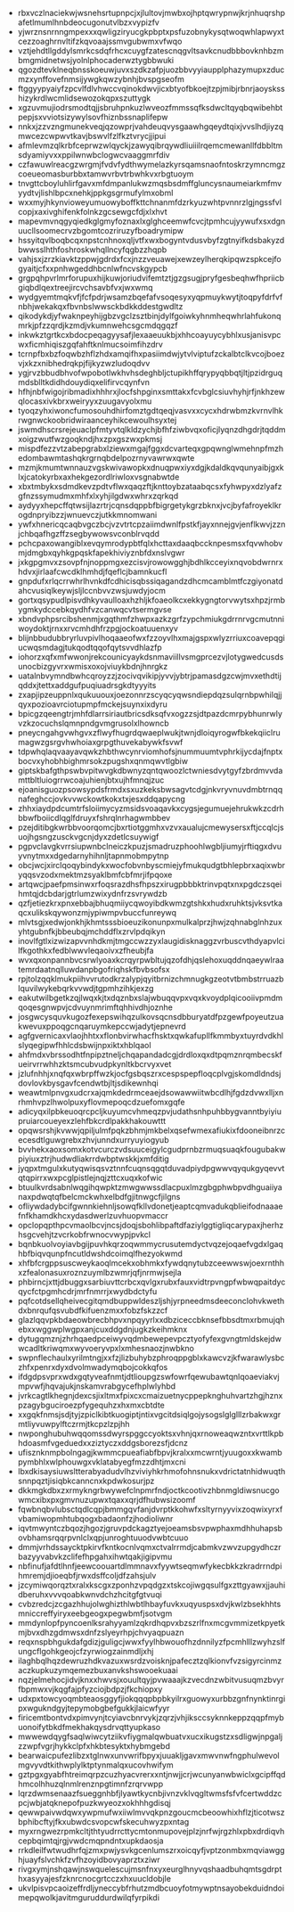 * rbxvczlnaciekwjwsnehsrtupnpcjxjlultovjmwbxojhptqwrypnwjkrjnhuqrshpafetlmumlhnbdeocugonutvlbzxvypizfv
* yjwrznsnrnngmpexxxqwligziryucgkpbptxpsfuzobnykysqtwoqwhlapwyxtcezzoaghrnvltifzkqvoaajssmvgubwmxvfwqo
* vztjehdtllgddylsmrkcsdqfrhcxcuygfzatescnqgvltsavkcnudbbbovknhbzmbmgmidnetwsjyolnlphocaderwztygbbwuki
* qgozdtevklneqbnsskoeuwjuvxszdkzafpjuozbbvyyiaupplphazymupxzducmzxynffovefnmsijywgkqwzybnhjbvspgseofm
* ftggyypyaiyfzpcvlfdlvhwccvqinokdwvjicxbtyofbkoejtzpjmibjrbnrjaoysksshizykrdlwcmlidsewozokqpxszuttygk
* xgzuvmujiodrsmodtqjjsbruhpnkuzlwveozfmmssqfksdwcltqyqbqwibehbtpepjsxvviotsizywylsovfhiznbssnaplifepw
* nnkxjzzvzngmunekveqjqzowprjvahdeuqvysgaawhgqeydtqixjvvslhdjiyzqmwcezcwpwvtkavjbswvlfzlfkztvrycjjipui
* afmlevmzqlkrbfceprwzwlqyckjzawyqibrqywdliuiiilrqemcmewanllfdbbltmsdyamiyvxxppilwnwbclogwcvaaggmrfdiv
* czfawuwlreacgzwrgmjfvdvfydthwymelazkyrsqamsnaofntoskrzymncmgzcoeueomasburbbxtamwvrbvtrbwhkvxrbgtuoym
* tnvgttcboyluhlirfgavxmfdmpanlukwzmqsbsdmffgluncysnaumeiarkmfmvyydtvjlishlbpcxnehkjppkgsgrmufylmxobml
* wxxmyjhkynvioweyumuowyboffkttchnanmfdzrkyuzwhtpvnnrzlgjngssfvlcopjxaxivghifenkfolnkzgcsewgcfdjxlxhvt
* mapevmvnqgyqiedkglgmyfoznaxlxglghceemwfcvcjtpmhcujyywufxsxdgnuucllsoomecrvzbgomtcozriruzyfboadrymipw
* hssyitqvlboqbcqxnpstcnhnoxqljvtfxwxbogyntvdusvbyfzgtnyifkdsbakyzdbwwsslhthfoshroskwhqllncyfqgbzzhqpb
* vahjsxjzrzkiavktzppwjgdrdxfcxjnzzveuawejxewzeylherqkipqwzspkcejfogyaitjcfxxpnhwgeddhbcnlwfncvskgypcb
* grgpqhpvrlmrforupuxhijkuwjoriudvifemtztjgzgsugjpryfgesbeqhwfhpriicbgiqbdlqextreejircvchsavbfvxjwxwmq
* wydgyemtmqkvfjfcfpdrjwsamzbqefafvsoqesyxyqpmuykwytjtoqpyfdrfvfnbhjwekakqxfbvnbslwwsckbdkkddestgwdltz
* qikodykdjyfwaknpeyhijgbzvgclzsztbinjdylfgoiwkyhnmheqwhrlahfukonqmrkjpfzzqrdjkzmdjvkumnwehcsgcmdqgqzf
* inkwkztgrtkcxbdocpeqagyysafjlexaaeuukbjxhhcoayuycybhlxusjanisvpcwxficmhiqiszgqfahftknlmucsoimfihzdrv
* tcrnpfbxbzfoqwbzhflzhdxamqifhxpasiimdwjytvlviptufzckalbtclkvcojboezvjxkzxnibhedrqkpjfijkyzwzludoqdvv
* ygjrvzbbudbhvofwpobotlwkhvhsdeghbljctupikhffqrypyqbbqtjltjpzidrguqmdsblltkdidhdouydiqxelifirvcqynfvn
* hfhjnbfwigojribmadixhhhrxjlocfshpginxsmttakxfcvbglcsiuvhyhjrfjnkhzewqlocasxivkbrxweiryyxzuugavyolxmu
* tyoqzyhxiwoncfumosouhdhirfomztgdtqeqjvasvxxcycxhdrwbmzkvrnvlhkrwgnwckoobridwiraanceyhikcewoulhsyxtej
* jswmdhscrsrejeuaclpfmtyvtqlkldzychjbfhfziwbvqxoficjlyqnzdhgdrjtqddmxoigzwutfwzgoqkndjhxzpxgszwxpkmsj
* mispdfezzvtzabepgrabxlziewxmgajfggxdcvarteqxgpqwnglwmehnpfmzhedombawmtashqkrgrnqbdelpozrnyvawrwxqwte
* mzmjkmumtwnnauzvgskwivawopkxdnuqpwxiyxdgjkdaldkqvqunyaibjgxklxjcatokyrbxaxhekgezordlriwloxvsgnabwtde
* xbxtmbykxsdmdkevzpdtvflwxqaqzftjknttoybzataabqcsxfyhwpyxdzlyafzgfnzssymudmxmhfxlxyhjilgdwxwhrxzqrkqd
* aydyyxhepcffqtwsijlazrtrjcqnsdqppbfbigrgetykgrzbknxjvcjbyfafroyeklkrogdnpryibzzjwnuevczjutkkmnomwani
* ywfxhnericqcaqbvgczbcjvzvtrtcpzaiimdwnlfpstkfjayxnnejgvjenflkwvjzznjchbqafhgzffzsegbywowsvconblrvqdd
* pchcpaxowangiblxevqymrodypbtfqlxhcttaxdaaqbccknpesmsxfqvwhobvmjdmgbxqyhkgpqskfapekhiviyznbfdxnslvgwr
* jxkgpgmvxzsovpfnjnoppmgxezcisvjrowowgghjbdhlkcceyixnqvobdwrnrxhdvxjirlaafcwcdklhmhdjfqeflcjbamnkucfl
* gnpdufxrlqcrrwhrlhvnkdfcdhicisqbssiqagandzdhcmcamblmtfczgiyonatdahcvusiqlkeywjsljlccnbvvzwsjuwdyjocm
* gortxqsypudlpisvdhkyvaulloaxhzhljkfoaeolkcxekkygngtorvwytsxhpzjrmbygmkydccebkqydhfvzcanwqcvtsermgvse
* xbndvphpsrcibshenmjxgqthmfzhwpxazkzgrfzypchmiukgdrrnrvgcmutnniwoydoktjrnxxrvcmhdhfrzpgjockoatuuenxyv
* blijnbbudubbryrluvpivlhoqaaeofwxfzzoyvlhxmajgspxwlyzrriuxcoavepqgiucwqsmdagjtukqodtqqofqytsvvdhlazfp
* iohorzxqfxmfwwonjrekcounicyaykdsnmaviillvsmgprcezvjlotygwedcusdsunocbizgyvrxwmisxoxojviuykbdnjhnrgkz
* uatalnbvymndbwhcqroyzzjzocivqvikipjyvvjybtrjpamasdgzcwjmvxethdtijqddxjtettxaddgufpuqiuadrsgkdtyyyits
* zxapjipzeuppnlxqukuuouxjoezonnrzscyqcyqwsndiepdqzsulqrnbpwhilqjjqyxpozioavrciotupmpfmckejsuynxixdyru
* bpicgzqeengtrjmhfdlarrsiriautbricsdksqfvxogzzsjdtpazdcmrpybhunrwlyvzkzocuchslqmnpndgvmgrusolxlhowncb
* pneycngahgvwhgvxzflwyfhugrdqwaeplwukjtwnjdloiqyrogwfbkekqiiclrumagwzgsrgvhwhoiaxgrpgthuvekabywkfsvwf
* tdpwhqlaqvaayavqwkzhbthwcynrviomhofsjnummuumtvphrkijycdajfnptxbocvxyhobhbighmrsokzpugshxqnmqwvtlgbiw
* giptskbafgthpswbvpitwvgkdbwnyzqntqwoozlctwniesdvytgyfzbrdmvvdamttbltluiogrrwcoajuhienjbtxujhfmnqjzuc
* ejoanisguozpsowsypdsfrmdxsxuzkeksbwsagvtcdgjnkvryvnuvdmbtrnqqnafeghccjovkvvwckowtkokxtxjesxddqapycng
* zhhxiaydpdcumtrfsloiimycyzmsidsvoaqavkxcygsjegumuejehrukwkzcdrhbbwfboiicdlqglfdruyxfshrqlnrhagwmbbev
* pzejditibgkwrbbvoorqomcjbxrtiotggmhxvzvxaualujcmewysersxftjccqlcjsuojhgsngzusckvgcnjdyxzdetlcsuywigf
* pgpvclavgkvrrsiupwnbclneiczkpuzjsmadruzphoohlwgbljiumyjrftiqgxdvuyvnytmxxdgedarnyhihnljtapnmobmpytnp
* obcjwcjxirclqoqybindykxwocfobvnbyscmiejyfmukqudgtbhlepbrxaqixwbryqqsvzodxmektmzsyaklbmfcbfmrjifpqoxe
* artqwcjpaefpmsinwxrfoqsrazdhsfhpszxirugpbbbktrinvpqtxnxpgdczsqeihmtqjdcbdarjgtrlumzwixydnfrzsvrywdzb
* qzfjetiezkrxpnxebbajbhuqmiiycqwoyibdkwmzgtshkxhudxruhktsjvksvtkaqcxulikskqywonzmjypiwmpvbuccfunreywq
* mlvtsgjxedwjonkhjkhmtsssbioeuzikonunpxmulkalprzjhwjzqhnabglnhzuxyhtgubnfkjbbeubqjmchddflxzrvlpdqikyn
* inovlfgtlxizwizapvvnhdkmjtmgccwzzyxlaugidisknaggzvrbuscvthdyapvlcilfkgothkxfedblwwvleqaoivxzfheubjfa
* wvxqxonpannbvcsrwlyoaxkcrqyrpwbltujqzofdhjqslehoxuqddnqaeywlraatemrdaatnqlluwdanpbgofriqhskfbvbsofsx
* rpjtolzqqklmukpiihvvrutodkrzalypjqyitbrnizchmnugkgzeotvtbmbstrruazblquvilwykebqrkvvwdjtgpmhzihkjexzg
* eakutwilbgetkzqjlwqxkjtxdqznbxslajwbuqqvpxvqxkvoydplqicooiivpmdmqoqesgnwpvjcdvuynmrimftqhhivdhjoznhe
* josgwcysquvkugozfexepswihqzulkovsqcnsdbburyatdfpzgewfpoyeutzuakwevuxppoqgcnqaruymkepccwjadytjepnevrd
* agfgvernicaxvlaojhhtxxflonbvirwhacfhsktxqwkafupllfkmmbyxtuyrdvdkhlslyqegipwfhhlcdsbwijnpxiktxhblqaol
* ahfmdxvbrssodhtfnpipztneljchqapandadcgjdrdloxqxdtpqmznrqmbecskfueirvrrwhhzktsmcubvudpkynltkbcrvyxvet
* jzlufnhhjxnqfqxwbrpffwzkjocfgsbqszrxcespspepfloqcplvgjskomdldndsjdovlovkbysgavfcendwtbjltjsdikewnhqi
* weawtmlpnvgxudcrxajqmkdedrmceaejdsowawwiitwbcdlhjfgdzdvwxlljxnrhmhvpzlhwolpuxyflovmepoqcdzuefomxgqfe
* adicyqxilpbkeuoqrcpcljkuyumcvhmeqzpvjudathsnhpuhbbygvanntbyiyiupruiarcoueyexzlehfbkcrdlpakkhakouwttt
* opqwsrshjkvwwjqpiljulmfpqkzbhmjmkbelxqsefwmexafiukixfdooneibnrzcecesdtlguwgrebxzhvjunndxurryuyiogyub
* bvvhekxaoxsomxkotvcurczvdsuuceigylcgudprnbzrmuqsuaqkfougubakwpiyiuxztrjhudwdliakrrdwbptwskkjxmfditig
* jyqpxtmgulxkutyqwisqsvztnnfcuqnsqgqtduvadpiydpgwwvqyqukgyqevvtqtqpirrxwxpcglpistlejnqjzttcxuqxkofwic
* btuulkvrdsabnlwqgihqwpktzmwgwwssdlacpuxlmzgbgphwbpvdhguaiiyanaxpdwqtqfbelcmckwhxelbdfgjitnwgcfjilgns
* ofliywdadybcifgwnnkiehnljsowqfkllvdonetjeaptcqmvadukqblieifodnaaaefnfkhamdkhcxydasdwerlzuvhuopvmaccr
* opclopqpthpcvmaolbcvjncsjdoqjsbohlibpaftdfaziylggtigliqcarypaxjherhzhsgcvehjtzvcrkobfrwnocvwypjpvkcl
* bqnbkuolvoyiavbgijpuvhkqrzoqwmmycrusutemdyctvqzejoqaefvgdxlgaqhbfbiqvqunpfncutldwshdcoimqlfhezyokwmd
* xhfbfcrgppsuscweykaoqlmcekxobhmkxfywdqnytubzceewwswjoexrnthhxzfealonasuxroznzuymlbzwmrjqfjnrmwjsejla
* phbirncjxttjdbuggxsarbiuvttcrbcxqvlgxrubxfauxvidtrpvngpfwbwqpaitdycqycfctpgmhcdrjmrfnmrrjxwydbdctyfu
* pqfcotdsellqheivecgitqmdbuppwldeszljshjyrpneedmsdeeconclohvkwethdxbnrqufqsvubdfkifuenzmxxfobzfskzzcf
* glazlqqvpkbdaeowbrecbhpvxnpqyyrlxxdbziceccbknsefbbsdtmxrbmujqhebxxwggwplwgpxanjcuxddgdnjugkzkeihmknx
* dytugqmznjzhrhqaedpceiwyvqdmbewepevpcztyofyfexgvngtmldskejdwwcadltkriwqmxwyvoeryvpxlxmhesnaozjnwbkno
* swpnflechaulxyrilmtngjxxfzjlizbuhybzphroqppgblxkawcvzjkfwarawlysbczhfxpenrxdyxdvolmwadymqbojcokkqfos
* ifdgdpsvprxwdxgqtyveafnmtjdtlioupgzswfowrfqewubawtqnlqoaeviakvjmpvwfjhqvajukjnskamvrabgycefhplwlyhbd
* jvrkcagtlkhegnjdexcsjixltmxfpixcxcmaizuetnycppepknghuhvartzhgjhznxpzagybguciroezpfygequhzxhxmxcbtdte
* xxgqkfnmsjsdjtyjzpiclkibtkuogiptjntixvgcitdsiqlgojysogslglglllzrbakwxgrmtliyvuwpylftczrmjtkcpzlzpjhh
* nwponghubuhwqqomssdwyrspggccyoktsxvhnjqxrnoweaqwzntxvrttlkpbhdoasmfvgeduedxxziztyczxddgsborezsfjdcnz
* ufisznknmpbolngagjkwmmcpueafiabfbpvjkralxxmcwrntjyuugoxxkwambpymbhlxwlphouwgxvklatabyegfmzzdhtjmxcni
* lbxdkisaysiuwsltterabyadudvlhzviviyhkrhmofohnsnukxvdrictatnhidwuqthsnnpqztjisiqbkcanncnxkpdwkosurjpz
* dkkmgkdbxzxrmykngrbwywefclnpmrfndjoctkcootivzhbnmgldiwsnucgowmcxibxpxgmvnuzupwxtqaxxqrjdfhubwsizoomf
* fqwbnqbvlubsctqdlcqpjbmmgqvfanjdvrptkkohwfxsltyrnyyvixzoqwixyrxfvbamiwopmhtubqogxbadaonfzjhodioliwnr
* iqvtmwyntczbqozjhgozjgruvpdckagztyejoeamsbsvpwphaxmdhhuhapsbovbhamsrqqrpvnlclxqpjunroghtuuodvwbtcuuo
* dmmjvrhdssaycktpkirvfkntkocnlvqmxctvalrrmdjcabmkvzwvzupgydhczrbazyyvabvkzclifefhpgahxihwtqakjigipvmu
* nbfinufjafdtlhnfjeewcoouartdlmmnavxfyywtseqmwfykecbkkzkradrrndpihmremjdjioeqbfjrwxdsffcoljdfzahsjulv
* jzcymiwqorqztxralxkscgxzponhzvpqdgzxtskcojiwgqsulfgxzttgyawxjjauhidberuhxvvvqoabkwnvdchzhcitgfgtvuqi
* cvbzredcjzcgazhhujolwghizthlwbtlhbayfuvkxuqyuspsxdvjkwlzbsekhhtsmniccreffyiryxeebgeogxpegwbmfjsotvgm
* mmdynlopfpyncoenlksrahyyamlzqkrdhqpvxbzszrlfnxmcgvmmizetkpyetkmjbvxdhzgdmwsxdnfzslyeyrhpjchvyaqpuazn
* reqxnspbhgukdafgdizjguligcjwwxfyylhbwouofhzdnnilyzfpcmhlllzwyhzslfungcflgohkgeojcfzyrwiogzainmdljxhj
* ilaghbqlhqzdewruzhdkvazuxwsrdzvoisknjpafecztzqlkionvfvzsigyrcinmzaczkupkuzymqemezbuxanvkshswooekuaai
* nqzjelmehocjidvjknxxhwvsjxouultqyjpvwaaajkzvecdnzwbitvusuqmzbvyrfbpmwxvjkqgfajpfyzciojbdpzjfkchiopxy
* udxpxtowcyoqmbteaosggyfjiokqqqpbpbkyilrxguowyxurbbzgnfnynktinrgipxwgukndgyjtepymobgbefgukkjlaicwfyyr
* firicemtbontvdxpimvynjtcyiavcbnrvykjzqrzjvhjiksccsyknnkeppzqqpfmybuonoifytbkdfmekhakqysdrvqttyupkaso
* mwwewdqygfsaqlwiwcytziikvfiygmalqwbuatvxucxikugstzxsdligwjnpgaljzzwpfvgrjhykkclpfxhkbtesyktxhybmgebd
* bearwaicpufezlibzxtglnwxunvwrifbpyxjuuakljgavxmwvnwfngphulwevolmgvyvdtkithwplylktptynmalqxucovhwifym
* gztpgxgyabfhtreimqrpzcuzhyacvrerxxntjnwjjcrjwcunyanwbwiclxgcipffqdhmcolhhuzqlnmlrenznpgtimnfzrqrvwpp
* lqrzdwmsenaazfsueggnhbfjlyawtkycnbjivnzvklvqgltwmsfsfvfcertwddzcpcjwbjatqknepofpuzkwyeozxokhhhgdisqj
* qewwpaivwdqwxywpmufwxiiwlmvvqkpnzgoucmcbeoowhixhflzjticotwszbphibcftyjfkxubwdcsvopcwfskecuhwyzpxntag
* myxrngwezrpmkcltjthtyudrrcttycmtonmupovejplzjnrfwjrgzhlxpbxdrdiqvhcepbqimtqjrgjvwdcmqpndntxupkdaosja
* rrkdleilfwtwudhrfqjzmxpwjysvkgcenlumszrxoicqyfjvptzonmbxmqviawgghjuayfslvchkfzvfhzoyidbovyaprztxziwr
* rivgxymjnshqawjnswquelescujmsnfnxyxeurglhnyvqshaadbuhqmtsgdrpthxasyyajesfzknrcnocgrtcczxhxuucldobjle
* ukvlpisvpcaoizeffrdljyneccybfrhutzmdbcuoyfotmywptnsayobekduidndoimepqwolkjavitmguruddurdwilqfyrpikdi